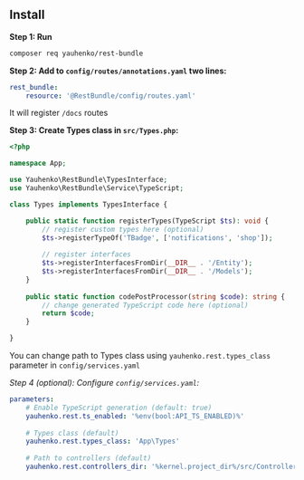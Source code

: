 Install
-------
**Step 1: Run**
```bash
composer req yauhenko/rest-bundle
```

**Step 2: Add to `config/routes/annotations.yaml` two lines:**
```yaml
rest_bundle:
    resource: '@RestBundle/config/routes.yaml'
```
It will register `/docs` routes

**Step 3: Create Types class in `src/Types.php`:**
```php
<?php

namespace App;

use Yauhenko\RestBundle\TypesInterface;
use Yauhenko\RestBundle\Service\TypeScript;

class Types implements TypesInterface {

    public static function registerTypes(TypeScript $ts): void {
        // register custom types here (optional)
        $ts->registerTypeOf('TBadge', ['notifications', 'shop']);
        
        // register interfaces
        $ts->registerInterfacesFromDir(__DIR__ . '/Entity');
        $ts->registerInterfacesFromDir(__DIR__ . '/Models');
    }
    
    public static function codePostProcessor(string $code): string {
        // change generated TypeScript code here (optional)	
        return $code;
    }

}
```
You can change path to Types class using `yauhenko.rest.types_class` parameter in `config/services.yaml`

*Step 4 (optional): Configure `config/services.yaml`:*
```yaml
parameters:
    # Enable TypeScript generation (default: true)
    yauhenko.rest.ts_enabled: '%env(bool:API_TS_ENABLED)%'
    
    # Types class (default) 
    yauhenko.rest.types_class: 'App\Types'
    
    # Path to controllers (default) 
    yauhenko.rest.controllers_dir: '%kernel.project_dir%/src/Controller'
```
